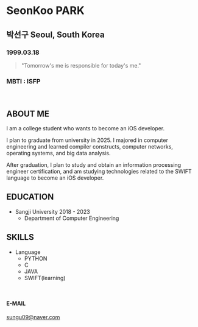 # SeonKoo PARK

## 박선구 Seoul, South Korea

### 1999.03.18
> "Tomorrow's me is responsible for today's me."
### MBTI : ISFP

<br/>

## ABOUT ME
I am a college student who wants to become an iOS developer.

I plan to graduate from university in 2025. I majored in computer engineering and learned compiler constructs, computer networks, operating systems, and big data analysis.

After graduation, I plan to study and obtain an information processing engineer certification, and am studying technologies related to the SWIFT language to become an iOS developer.

## EDUCATION
- Sangji University 2018 - 2023
	- Department of Computer Engineering

## SKILLS
- Language
	- PYTHON
	- C
	- JAVA
	- SWIFT(learning)

<br/>

#### E-MAIL
sungu09@naver.com
